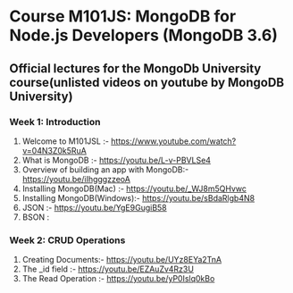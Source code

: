# Course M101JS: MongoDB for Node.js Developers (MongoDB 3.6)



## Official lectures for the MongoDb University course(unlisted videos on youtube by MongoDB University)

### Week 1: Introduction
1) Welcome to M101JSL :- https://www.youtube.com/watch?v=04N3Z0k5RuA
2) What is MongoDB :- https://youtu.be/L-v-PBVLSe4
3) Overview of building an app with MongoDB:- https://youtu.be/iIhgggzzeoA
4) Installing MongoDB(Mac) :- https://youtu.be/_WJ8m5QHvwc
5) Installing MongoDB(Windows):- https://youtu.be/sBdaRlgb4N8
6) JSON :- https://youtu.be/YgE9GugiB58
7) BSON :



### Week 2: CRUD Operations
1) Creating Documents:- https://youtu.be/UYz8EYa2TnA
2) The _id field :- https://youtu.be/EZAuZv4Rz3U
3) The Read Operation :- https://youtu.be/yP0Islq0kBo
